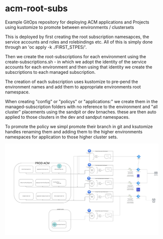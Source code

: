 # acm-root-subs
Example GitOps repository for deploying ACM applications and Projects using kustomize to promote between environments / clustersets

This is deployed by first creating the root subscription namesapces, the service accounts and roles and rolebindings etc.  All of this is simply done through an 'oc apply -k ./FIRST_STPES/'.

Then we create the root-subscriptions for each environment using the create-subscriptions.sh - in which we adopt the identity of the service accounts for each environment and then using that identity we create the subscriptions to each managed subscription.

The creation of each subscription uses kustomize to pre-pend the environment names and add them to appropriate environments root namespace.

When creating "config" or "policys" or "applications:" we create them in the managed-subscription folders with no reference to the environment and "all cluster" placements using the sandpit or dev brnaches.  these are then auto applied to those clsuters in the dev and sandput namespaces.

To promote the policy we simpl promote their branch in git and ksutomize handles renaming them and adding them to the higher environments namespaces for application to those higher cluster sets.







![EnvDiagram](images/EnvDiagram.jpg)
